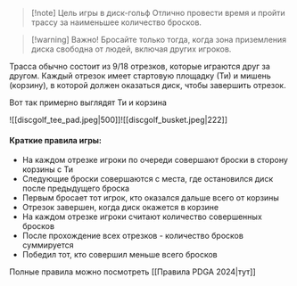 > [!note] Цель игры в диск-гольф
>  Отлично провести время и пройти трассу за наименьшее количество бросков. 

> [!warning] Важно!
> Бросайте только тогда, когда зона приземления диска свободна от людей, включая других игроков.
 
 Трасса обычно состоит из 9/18 отрезков, которые играются друг за другом. Каждый отрезок имеет стартовую площадку (Ти) и мишень (корзину), в которой должен оказаться диск, чтобы завершить отрезок.
 
 Вот так примерно выглядят Ти и корзина
 
![[discgolf_tee_pad.jpeg|500]]![[discgolf_busket.jpeg|222]]
#### Краткие правила игры:
- На каждом отрезке игроки по очереди совершают броски в сторону корзины с Ти
- Следующие броски совершаются с места, где остановился диск после предыдущего броска
- Первым бросает тот игрок, кто оказался дальше всего от корзины
- Отрезок завершен, когда диск окажется в корзине
- На каждом отрезке игроки считают количество совершенных бросков
- После прохождение всех отрезков - количество бросков суммируется
- Победил тот, кто совершил меньше всего бросков

Полные правила можно посмотреть [[Правила PDGA 2024|тут]]
